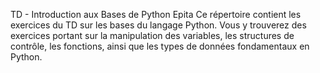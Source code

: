 TD - Introduction aux Bases de Python Epita
Ce répertoire contient les exercices du TD sur les bases du langage Python. Vous y trouverez des exercices portant sur la manipulation des variables, les structures de contrôle, les fonctions, ainsi que les types de données fondamentaux en Python.
